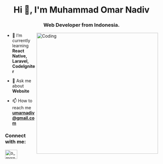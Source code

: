 <h1 align="center">Hi 👋, I'm Muhammad Omar Nadiv</h1>
<h3 align="center">Web Developer from Indonesia.</h3>
<img align="right" alt="Coding" width="400" src="https://media0.giphy.com/media/v1.Y2lkPTc5MGI3NjExb3o4N2hwdmYwMGxvcDdtN2lmb3l4aWtmOGgwemN4aGJxcXNxMngwNyZlcD12MV9pbnRlcm5hbF9naWZfYnlfaWQmY3Q9Zw/qgQUggAC3Pfv687qPC/giphy.gif">

- 🌱 I’m currently learning **React Native, Laravel, CodeIgniter**

- 💬 Ask me about **Website**

- 📫 How to reach me **umarnadiv@gmail.com**

<h3 align="left">Connect with me:</h3>
<p align="left">
<a href="https://instagram.com/o_mrrndv" target="blank"><img align="center" src="https://raw.githubusercontent.com/rahuldkjain/github-profile-readme-generator/master/src/images/icons/Social/instagram.svg" alt="o_mrrndv" height="30" width="40" /></a>
</p>
